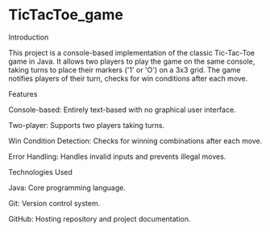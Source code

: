 # TicTacToe_game
Introduction

This project is a console-based implementation of the classic Tic-Tac-Toe game in Java. It allows two players to play the game on the same console, taking turns to place their markers ('1' or 'O') on a 3x3 grid. The game notifies players of their turn, checks for win conditions after each move.


Features

 Console-based: Entirely text-based with no graphical user interface.
 
 Two-player: Supports two players taking turns.
 
 Win Condition Detection: Checks for winning combinations after each move.
 
 Error Handling: Handles invalid inputs and prevents illegal moves.

Technologies Used

Java: Core programming language.

Git: Version control system.

GitHub: Hosting repository and project documentation.
